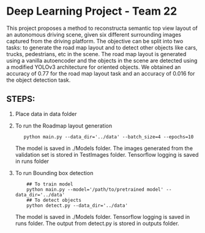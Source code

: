 # Deep Learning Project - Team 22
This  project  proposes  a  method  to  reconstructa  semantic  top  view  layout  of  an  autonomous driving  scene,  given  six  different  surrounding images captured from the driving platform. The objective can be split into two tasks: to generate the road map layout and to detect other objects like  cars,  trucks,  pedestrians,  etc  in  the  scene. The road map layout is generated using a vanilla autoencoder  and  the  objects  in  the  scene  are detected using a modified YOLOv3 architecture for oriented objects. We obtained an accuracy of 0.77 for the road map layout task and an accuracy of 0.016 for the object detection task.


## STEPS:
1. Place data in data folder
2. To run the Roadmap layout generation
    ```cd ./Roadmap
       python main.py --data_dir='../data' --batch_size=4 --epochs=10 
    ```
   The model is saved in ./Models folder. The images generated from the validation set is stored in TestImages folder. Tensorflow logging is saved in runs folder
    
3. To run Bounding box detection
   ``` cd ./BoundingBoxDetection 
       ## To train model
       python main.py --model='/path/to/pretrained model' --data_dir='../data' 
       ## To detect objects
       python detect.py --data_dir='../data'
   ```
   The model is saved in ./Models folder. Tensorflow logging is saved in runs folder. The output from detect.py is stored in outputs folder.
